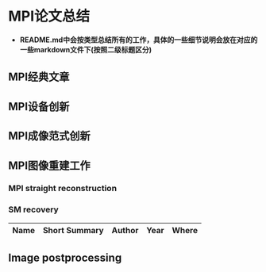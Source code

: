 # MPI论文总结
* **README.md中会按类型总结所有的工作，具体的一些细节说明会放在对应的一些markdown文件下(按照二级标题区分)**

## MPI经典文章

## MPI设备创新

## MPI成像范式创新

## MPI图像重建工作
### MPI straight reconstruction

### SM recovery

| Name | Short Summary | Author | Year | Where |
|------|-------|------|------|------|

## Image postprocessing
